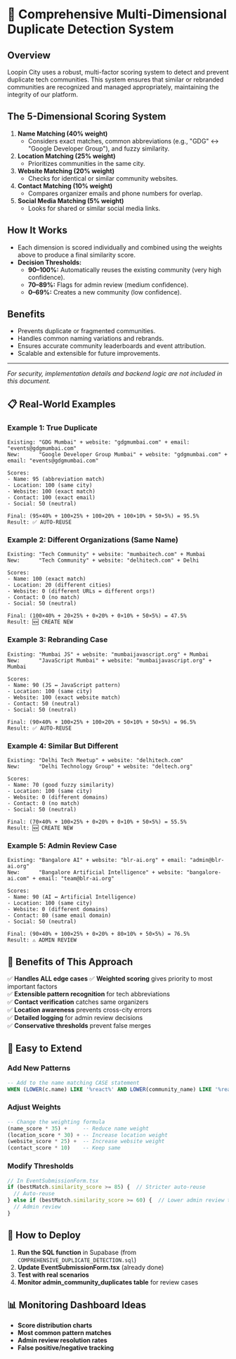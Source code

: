 # 🎯 Comprehensive Multi-Dimensional Duplicate Detection System

## Overview
Loopin City uses a robust, multi-factor scoring system to detect and prevent duplicate tech communities. This system ensures that similar or rebranded communities are recognized and managed appropriately, maintaining the integrity of our platform.

## The 5-Dimensional Scoring System

1. **Name Matching (40% weight)**
   - Considers exact matches, common abbreviations (e.g., "GDG" ↔ "Google Developer Group"), and fuzzy similarity.
2. **Location Matching (25% weight)**
   - Prioritizes communities in the same city.
3. **Website Matching (20% weight)**
   - Checks for identical or similar community websites.
4. **Contact Matching (10% weight)**
   - Compares organizer emails and phone numbers for overlap.
5. **Social Media Matching (5% weight)**
   - Looks for shared or similar social media links.

## How It Works
- Each dimension is scored individually and combined using the weights above to produce a final similarity score.
- **Decision Thresholds:**
  - **90–100%:** Automatically reuses the existing community (very high confidence).
  - **70–89%:** Flags for admin review (medium confidence).
  - **0–69%:** Creates a new community (low confidence).

## Benefits
- Prevents duplicate or fragmented communities.
- Handles common naming variations and rebrands.
- Ensures accurate community leaderboards and event attribution.
- Scalable and extensible for future improvements.

---
*For security, implementation details and backend logic are not included in this document.*

## 📋 **Real-World Examples**

### **Example 1: True Duplicate**
```
Existing: "GDG Mumbai" + website: "gdgmumbai.com" + email: "events@gdgmumbai.com"
New:      "Google Developer Group Mumbai" + website: "gdgmumbai.com" + email: "events@gdgmumbai.com"

Scores:
- Name: 95 (abbreviation match)
- Location: 100 (same city) 
- Website: 100 (exact match)
- Contact: 100 (exact email)
- Social: 50 (neutral)

Final: (95×40% + 100×25% + 100×20% + 100×10% + 50×5%) = 95.5%
Result: ✅ AUTO-REUSE
```

### **Example 2: Different Organizations (Same Name)**
```
Existing: "Tech Community" + website: "mumbaitech.com" + Mumbai
New:      "Tech Community" + website: "delhitech.com" + Delhi

Scores:
- Name: 100 (exact match)
- Location: 20 (different cities)
- Website: 0 (different URLs = different orgs!)
- Contact: 0 (no match)
- Social: 50 (neutral)

Final: (100×40% + 20×25% + 0×20% + 0×10% + 50×5%) = 47.5%
Result: 🆕 CREATE NEW
```

### **Example 3: Rebranding Case**
```
Existing: "Mumbai JS" + website: "mumbaijavascript.org" + Mumbai
New:      "JavaScript Mumbai" + website: "mumbaijavascript.org" + Mumbai  

Scores:
- Name: 90 (JS ↔ JavaScript pattern)
- Location: 100 (same city)
- Website: 100 (exact website match)
- Contact: 50 (neutral)
- Social: 50 (neutral)

Final: (90×40% + 100×25% + 100×20% + 50×10% + 50×5%) = 96.5%
Result: ✅ AUTO-REUSE
```

### **Example 4: Similar But Different**
```
Existing: "Delhi Tech Meetup" + website: "delhitech.com"
New:      "Delhi Technology Group" + website: "deltech.org"

Scores:
- Name: 70 (good fuzzy similarity)
- Location: 100 (same city)
- Website: 0 (different domains)
- Contact: 0 (no match)
- Social: 50 (neutral)

Final: (70×40% + 100×25% + 0×20% + 0×10% + 50×5%) = 55.5%
Result: 🆕 CREATE NEW
```

### **Example 5: Admin Review Case**
```
Existing: "Bangalore AI" + website: "blr-ai.org" + email: "admin@blr-ai.org"
New:      "Bangalore Artificial Intelligence" + website: "bangalore-ai.com" + email: "team@blr-ai.org"

Scores:
- Name: 90 (AI ↔ Artificial Intelligence)
- Location: 100 (same city)
- Website: 0 (different domains)
- Contact: 80 (same email domain)
- Social: 50 (neutral)

Final: (90×40% + 100×25% + 0×20% + 80×10% + 50×5%) = 76.5%
Result: ⚠️ ADMIN REVIEW
```

## 🎉 **Benefits of This Approach**

✅ **Handles ALL edge cases**
✅ **Weighted scoring** gives priority to most important factors  
✅ **Extensible pattern recognition** for tech abbreviations  
✅ **Contact verification** catches same organizers  
✅ **Location awareness** prevents cross-city errors  
✅ **Detailed logging** for admin review decisions  
✅ **Conservative thresholds** prevent false merges  

## 🔧 **Easy to Extend**

### **Add New Patterns**
```sql
-- Add to the name matching CASE statement
WHEN (LOWER(c.name) LIKE '%react%' AND LOWER(community_name) LIKE '%reactjs%') THEN 90
```

### **Adjust Weights**
```sql
-- Change the weighting formula
(name_score * 35) +     -- Reduce name weight
(location_score * 30) + -- Increase location weight
(website_score * 25) +  -- Increase website weight
(contact_score * 10)    -- Keep same
```

### **Modify Thresholds**
```typescript
// In EventSubmissionForm.tsx
if (bestMatch.similarity_score >= 85) {  // Stricter auto-reuse
  // Auto-reuse
} else if (bestMatch.similarity_score >= 60) {  // Lower admin review threshold
  // Admin review
}
```

## 🚀 **How to Deploy**

1. **Run the SQL function** in Supabase (from `COMPREHENSIVE_DUPLICATE_DETECTION.sql`)
2. **Update EventSubmissionForm.tsx** (already done)
3. **Test with real scenarios**
4. **Monitor admin_community_duplicates table** for review cases

## 📊 **Monitoring Dashboard Ideas**

- **Score distribution charts**
- **Most common pattern matches**  
- **Admin review resolution rates**
- **False positive/negative tracking**
